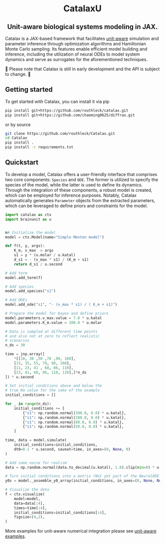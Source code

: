 <h1 align='center'>CatalaxU</h1>
<h2 align='center'>Unit-aware biological systems modeling in JAX.</h2>

Catalax is a JAX-based framework that facilitates [unit-aware](https://github.com/chaobrain/brainunit) simulation and parameter inference through optimization algorithms and Hamiltonian Monte Carlo sampling. Its features enable efficient model building and inference, including the utilization of neural ODEs to model system dynamics and serve as surrogates for the aforementioned techniques.

🚧 Please note that Catalax is still in early development and the API is subject to change. 🚧

## Getting started

To get started with Catalax, you can install it via pip

```bash
pip install git+https://github.com/routhleck/catalax.git
pip install git+https://github.com/chaoming0625/diffrax.git
```
or by source

```bash
git clone https://github.com/routhleck/Catalax.git
cd Catalax
pip install .
pip install -r requirements.txt
```

## Quickstart

To develop a model, Catalax offers a user-friendly interface that comprises two core components: `Species` and `ODE`. The former is utilized to specify the species of the model, while the latter is used to define its dynamics. Through the integration of these components, a robust model is created, which can be employed for inference purposes. Notably, Catalax automatically generates `Parameter` objects from the extracted parameters, which can be leveraged to define priors and constraints for the model.

```python
import catalax as ctx
import brainunit as u


m# Initialize the model
model = ctx.Model(name="Simple Menten model")

def f(t, y, args):
    K_m, v_max  = args
    s1 = y * (u.molar / u.katal)
    d_s1 = - (v_max * s1) / (K_m + s1)
    return d_s1 / u.second

# Add term
model.add_term(f)

# Add species
model.add_species("s1")

# Add ODEs
model.add_ode("s1", "- (v_max * s1) / ( K_m + s1)")

# Prepare the model for bayes and define priors 
model.parameters.v_max.value = 7.0 * u.katal
model.parameters.K_m.value = 100.0 * u.molar

# Data is sampled at different time points
# and also not at zero to reflect realistic
# scenarios
n_ds = 30

time = jnp.array([
    *[[10, 30 ,50 ,70 ,90, 100],
    [15, 35, 55, 78, 98, 108],
    [11, 23, 41 , 68, 86, 110],
    [23, 41, 68, 86, 110, 120],]*n_ds
]) * u.second

# Set initial conditions above and below the 
# true Km value for the sake of the example
initial_conditions = []

for _ in range(n_ds):
    initial_conditions += [
        {"s1": np.random.normal(300.0, 8.0) * u.katal},
        {"s1": np.random.normal(200.0, 8.0) * u.katal},
        {"s1": np.random.normal(80.0, 8.0) * u.katal},
        {"s1": np.random.normal(50.0, 8.0) * u.katal},
    ]

time, data = model.simulate(
    initial_conditions=initial_conditions,
    dt0=0.1 * u.second, saveat=time, in_axes=(0, None, 0)
)

# Add some noise for realism
data = np.random.normal(data.to_decimal(u.katal), 1.0).clip(min=0) * u.katal

# Turn initial conditions into a matrix (Not yet part of the NeuralODE workflow)
y0s = model._assemble_y0_array(initial_conditions, in_axes=(0, None, None))

# Visualize the data
f = ctx.visualize(
    model=model,
    data=data[:4],
    times=time[:4],
    initial_conditions=initial_conditions[:4],
    figsize=(4,2),
)
```

More examples for unit-aware numerical integration please see [unit-aware examples](https://github.com/routhleck/catalax/blob/main/examples-with-units).